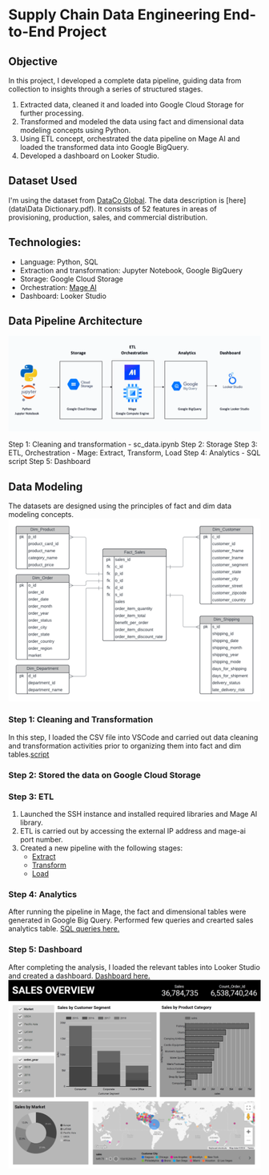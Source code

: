 # Supply Chain Data Engineering End-to-End Project

## Objective

In this project, I developed a complete data pipeline, guiding data from collection to insights through a series of structured stages.       
1. Extracted data, cleaned it and loaded into Google Cloud Storage for further processing.
2. Transformed and modeled the data using fact and dimensional data modeling concepts using Python.
3. Using ETL concept, orchestrated the data pipeline on Mage AI and loaded the transformed data into Google BigQuery.
4. Developed a dashboard on Looker Studio.

## Dataset Used

I'm using the dataset from [DataCo Global](https://data.mendeley.com/datasets/8gx2fvg2k6/5). The data description is [here](data\Data Dictionary.pdf). It consists of 52 features in areas of provisioning, production, sales, and commercial distribution.

## Technologies:

* Language: Python, SQL
* Extraction and transformation: Jupyter Notebook, Google BigQuery
* Storage: Google Cloud Storage
* Orchestration: [Mage AI](https://www.mage.ai/)
* Dashboard: Looker Studio

## Data Pipeline Architecture

![Architecture](https://github.com/srushtii-m/ETL-Analytics/blob/main/images/etl%20pipeline.png)

Step 1: Cleaning and transformation - sc_data.ipynb
Step 2: Storage
Step 3: ETL, Orchestration - Mage: Extract, Transform, Load
Step 4: Analytics - SQL script
Step 5: Dashboard

## Data Modeling
The datasets are designed using the principles of fact and dim data modeling concepts.         
![Modeling](https://github.com/srushtii-m/ETL-Analytics/blob/main/images/sc_datamodel.png)

### Step 1: Cleaning and Transformation
In this step, I loaded the CSV file into VSCode and carried out data cleaning and transformation activities prior to organizing them into fact and dim tables.[script](data_cleaning.ipynb)

### Step 2: Stored the data on Google Cloud Storage

### Step 3: ETL
1. Launched the SSH instance and installed required libraries and Mage AI library.
2. ETL is carried out by accessing the external IP address and mage-ai port number.
3. Created a new pipeline with the following stages:
    * [Extract](Mage\scm_dataloader.py)
    * [Transform](Mage\scm_transformation.py)
    * [Load](Mage\scm_bigquery.py)

### Step 4: Analytics
After running the pipeline in Mage, the fact and dimensional tables were generated in Google Big Query. Performed few queries and crearted sales analytics table. [SQL queries here.](queries.sql)

### Step 5: Dashboard
After completing the analysis, I loaded the relevant tables into Looker Studio and created a dashboard. [Dashboard here.](https://lookerstudio.google.com/s/qMZDCm_iIgA)
![dashboard](https://github.com/srushtii-m/ETL-Analytics/blob/main/images/sales_dashboard.png)
